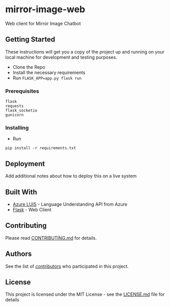 # mirror-image-web
Web client for Mirror Image Chatbot

## Getting Started

These instructions will get you a copy of the project up and running on your local machine for development and testing purposes. 

* Clone the Repo
* Install the necessary requirements
* Run
  ``` FLASK_APP=app.py flask run ```

### Prerequisites

```
flask
requests
flask_socketio
gunicorn
```

### Installing

* Run

```
pip install -r requirements.txt
```

## Deployment

Add additional notes about how to deploy this on a live system

## Built With

* [Azure LUIS](https://azure.microsoft.com/en-us/services/cognitive-services/language-understanding-intelligent-service/) - Language Understanding API from Azure
* [Flask](http://flask.pocoo.org/) - Web Client

## Contributing

Please read [CONTRIBUTING.md](https://github.com/h-shan/mirror-image) for details.

## Authors

See the list of [contributors](https://github.com/h-shan/mirror-image) who participated in this project.

## License

This project is licensed under the MIT License - see the [LICENSE.md](LICENSE.md) file for details
